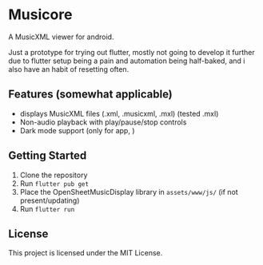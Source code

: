 # Musicore

A MusicXML viewer for android.

Just a prototype for trying out flutter, mostly not going to develop it further due to flutter setup being a pain and automation being half-baked, and i also have an habit of resetting often.

## Features (somewhat applicable)

- displays MusicXML files (.xml, .musicxml, .mxl) (tested .mxl)
- Non-audio playback with play/pause/stop controls
- Dark mode support (only for app, )

## Getting Started

1. Clone the repository
2. Run `flutter pub get`
3. Place the OpenSheetMusicDisplay library in `assets/www/js/` (if not present/updating)
4. Run `flutter run`

## License

This project is licensed under the MIT License.
